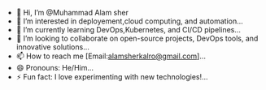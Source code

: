 - 👋 Hi, I’m @Muhammad Alam sher
- 👀 I’m interested in deployement,cloud computing, and automation...
- 🌱 I’m currently learning DevOps,Kubernetes, and CI/CD pipelines...
- 💞️ I’m looking to collaborate on open-source projects, DevOps tools, and innovative solutions...
- 📫 How to reach me [Email:alamsherkalro@gmail.com]...
- 😄 Pronouns: He/Him...
- ⚡ Fun fact: I love experimenting with new technologies!...

<!---
MuhammadAlamsher/MuhammadAlamsher is a ✨ special ✨ repository because its `README.md` (this file) appears on your GitHub profile.
You can click the Preview link to take a look at your changes.
--->
